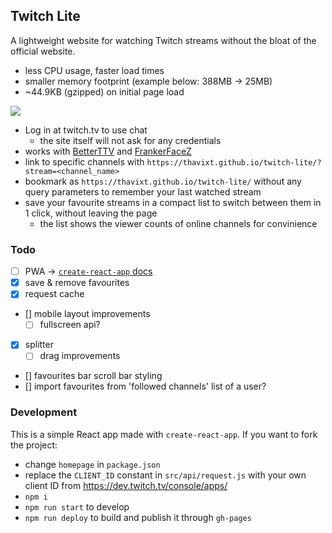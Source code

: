 ## Twitch Lite

A lightweight website for watching Twitch streams without the bloat of the official website.

- less CPU usage, faster load times
- smaller memory footprint (example below: 388MB -> 25MB)
- ~44.9KB (gzipped) on initial page load

![](https://user-images.githubusercontent.com/19637735/61996760-5f2fda80-b098-11e9-9560-f355125d383d.png)

- Log in at twitch.tv to use chat
    - the site itself will not ask for any credentials
- works with [BetterTTV](https://betterttv.com/) and [FrankerFaceZ](https://www.frankerfacez.com/)
- link to specific channels with `https://thavixt.github.io/twitch-lite/?stream=<channel_name>`
- bookmark as `https://thavixt.github.io/twitch-lite/` without any query parameters to remember your last watched stream
- save your favourite streams in a compact list to switch between them in 1 click, without leaving the page
  - the list shows the viewer counts of online channels for convinience

### Todo

- [ ] PWA -> [`create-react-app` docs](https://facebook.github.io/create-react-app/docs/making-a-progressive-web-app)
- [x] save & remove favourites
- [x] request  cache
- [] mobile layout improvements
    - [ ] fullscreen api?
- [x] splitter
    - [ ] drag improvements
- [] favourites bar scroll bar styling
- [] import favourites from 'followed channels' list of a user?


### Development

This is a simple React app made with `create-react-app`. If you want to fork the project:

- change `homepage` in `package.json`
- replace the `CLIENT_ID` constant in `src/api/request.js` with your own client ID from https://dev.twitch.tv/console/apps/
- `npm i`
- `npm run start` to develop
- `npm run deploy` to build and publish it through `gh-pages`
